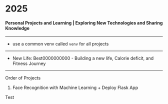 # 2025
#### Personal Projects and Learning | Exploring New Technologies and Sharing Knowledge

---

- use a common venv called `venv` for all projects

--- 

- New Life: Best0000000000 -  Building a new life, Calorie deficit, and Fitness Journey

---
Order of Projects

1. Face Recognition with Machine Learning + Deploy Flask App


Test
